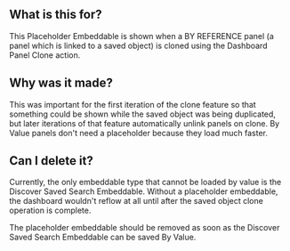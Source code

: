 ## What is this for?

This Placeholder Embeddable is shown when a BY REFERENCE panel (a panel which is linked to a saved object) is cloned using the Dashboard Panel Clone action.

## Why was it made?

This was important for the first iteration of the clone feature so that something could be shown while the saved object was being duplicated, but later iterations of that feature automatically unlink panels on clone. By Value panels don't need a placeholder because they load much faster.

## Can I delete it?

Currently, the only embeddable type that cannot be loaded by value is the Discover Saved Search Embeddable. Without a placeholder embeddable, the dashboard wouldn't reflow at all until after the saved object clone operation is complete.

The placeholder embeddable should be removed as soon as the Discover Saved Search Embeddable can be saved By Value.
